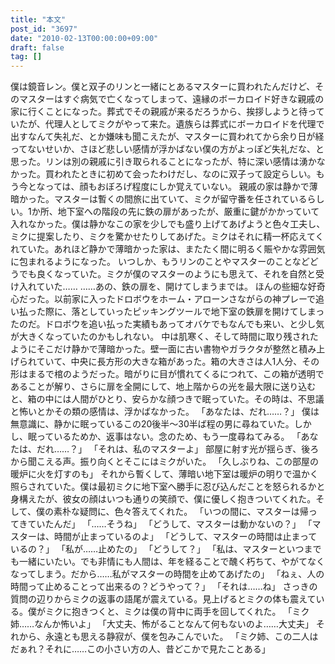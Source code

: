 ```yaml
---
title: "本文"
post_id: "3697"
date: "2010-02-13T00:00:00+09:00"
draft: false
tag: []
---
```



僕は鏡音レン。僕と双子のリンと一緒にとあるマスターに買われたんだけど、そのマスターはすぐ病気で亡くなってしまって、遠縁のボーカロイド好きな親戚の家に行くことになった。葬式でその親戚が来るだろうから、挨拶しようと待っていたが、代理人としてミクがやって来た。遺族らは葬式にボーカロイドを代理で出すなんて失礼だ、とか嫌味も聞こえたが、マスターに買われてから余り日が経ってないせいか、さほど悲しい感情が浮かばない僕の方がよっぽど失礼だな、と思った。リンは別の親戚に引き取られることになったが、特に深い感情は湧かなかった。買われたときに初めて会ったわけだし、なのに双子って設定らしい。もう今となっては、顔もおぼろげ程度にしか覚えていない。 親戚の家は静かで薄暗かった。マスターは暫くの間旅に出ていて、ミクが留守番を任されているらしい。1か所、地下室への階段の先に鉄の扉があったが、厳重に鍵がかかっていて入れなかった。僕は静かなこの家を少しでも盛り上げてあげようと色々工夫し、ミクに提案したり、ミクを驚かせたりしてあげた。ミクはそれに精一杯応えてくれていた。あれほど静かで薄暗かった家は、またたく間に明るく賑やかな雰囲気に包まれるようになった。 いつしか、もうリンのことやマスターのことなどどうでも良くなっていた。ミクが僕のマスターのようにも思えて、それを自然と受け入れていた…… ……あの、鉄の扉を、開けてしまうまでは。 ほんの些細な好奇心だった。以前家に入ったドロボウをホーム・アローンさながらの神プレーで追い払った際に、落としていったピッキングツールで地下室の鉄扉を開けてしまったのだ。ドロボウを追い払った実績もあってオバケでもなんでも来い、と少し気が大きくなっていたのかもしれない。 中は肌寒く、そして時間に取り残されたようにそこだけ静かで薄暗かった。壁一面に古い書物やガラクタが整然と積み上げられていて、中央に長方形の大きな箱があった。箱の大きさは人1人分、その形はまるで棺のようだった。暗がりに目が慣れてくるにつれて、この箱が透明であることが解り、さらに扉を全開にして、地上階からの光を最大限に送り込むと、箱の中には人間がひとり、安らかな顔つきで眠っていた。その時は、不思議と怖いとかその類の感情は、浮かばなかった。 「あなたは、だれ……？」 僕は無意識に、静かに眠っているこの20後半～30半ば程の男に尋ねていた。しかし、眠っているためか、返事はない。念のため、もう一度尋ねてみる。 「あなたは、だれ……？」 「それは、私のマスターよ」 部屋に射す光が揺らぎ、後ろから聞こえる声。振り向くとそこにはミクがいた。 「久しぶりね、この部屋の暖炉に火を灯すのも」 それから暫くして、薄暗い地下室は暖炉の明りで温かく照らされていた。僕は最初ミクに地下室へ勝手に忍び込んだことを怒られるかと身構えたが、彼女の顔はいつも通りの笑顔で、僕に優しく抱きついてくれた。そして、僕の素朴な疑問に、色々答えてくれた。 「いつの間に、マスターは帰ってきていたんだ」 「……そうね」 「どうして、マスターは動かないの？」 「マスターは、時間が止まっているのよ」 「どうして、マスターの時間は止まっているの？」 「私が……止めたの」 「どうして？」 「私は、マスターといつまでも一緒にいたい。でも非情にも人間は、年を経ることで醜く朽ちて、やがてなくなってしまう。だから……私がマスターの時間を止めてあげたの」 「ねぇ、人の時間って止めることって出来るの？どうやって？」 「それは……ね」 さっきの質問の辺りからミクの返事の語尾が震えている。見上げるとミクの体も震えている。僕がミクに抱きつくと、ミクは僕の背中に両手を回してくれた。 「ミク姉……なんか怖いよ」 「大丈夫、怖がることなんて何もないのよ……大丈夫」 それから、永遠とも思える静寂が、僕を包みこんでいた。 「ミク姉、この二人はだぁれ？それに……この小さい方の人、昔どこかで見たことある」

